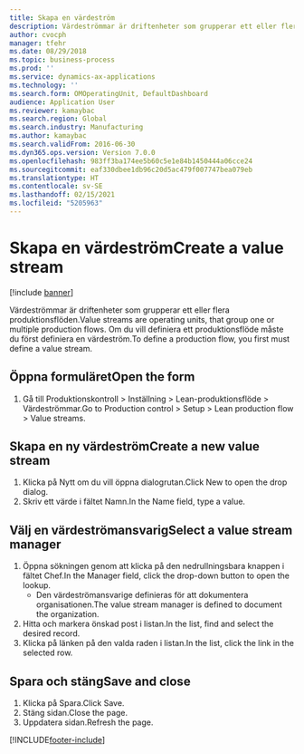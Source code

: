 ```yaml
---
title: Skapa en värdeström
description: Värdeströmmar är driftenheter som grupperar ett eller flera produktionsflöden.
author: cvocph
manager: tfehr
ms.date: 08/29/2018
ms.topic: business-process
ms.prod: ''
ms.service: dynamics-ax-applications
ms.technology: ''
ms.search.form: OMOperatingUnit, DefaultDashboard
audience: Application User
ms.reviewer: kamaybac
ms.search.region: Global
ms.search.industry: Manufacturing
ms.author: kamaybac
ms.search.validFrom: 2016-06-30
ms.dyn365.ops.version: Version 7.0.0
ms.openlocfilehash: 983ff3ba174ee5b60c5e1e84b1450444a06cce24
ms.sourcegitcommit: eaf330dbee1db96c20d5ac479f007747bea079eb
ms.translationtype: HT
ms.contentlocale: sv-SE
ms.lasthandoff: 02/15/2021
ms.locfileid: "5205963"
---
```

# <a name="create-a-value-stream"></a><span data-ttu-id="b3d4d-103">Skapa en värdeström</span><span class="sxs-lookup"><span data-stu-id="b3d4d-103">Create a value stream</span></span>

[!include [banner](../../includes/banner.md)]

<span data-ttu-id="b3d4d-104">Värdeströmmar är driftenheter som grupperar ett eller flera produktionsflöden.</span><span class="sxs-lookup"><span data-stu-id="b3d4d-104">Value streams are operating units, that group one or multiple production flows.</span></span> <span data-ttu-id="b3d4d-105">Om du vill definiera ett produktionsflöde måste du först definiera en värdeström.</span><span class="sxs-lookup"><span data-stu-id="b3d4d-105">To define a production flow, you first must define a value stream.</span></span>


## <a name="open-the-form"></a><span data-ttu-id="b3d4d-106">Öppna formuläret</span><span class="sxs-lookup"><span data-stu-id="b3d4d-106">Open the form</span></span>
1. <span data-ttu-id="b3d4d-107">Gå till Produktionskontroll > Inställning > Lean-produktionsflöde > Värdeströmmar.</span><span class="sxs-lookup"><span data-stu-id="b3d4d-107">Go to Production control > Setup > Lean production flow > Value streams.</span></span>

## <a name="create-a-new-value-stream"></a><span data-ttu-id="b3d4d-108">Skapa en ny värdeström</span><span class="sxs-lookup"><span data-stu-id="b3d4d-108">Create a new value stream</span></span>
1. <span data-ttu-id="b3d4d-109">Klicka på Nytt om du vill öppna dialogrutan.</span><span class="sxs-lookup"><span data-stu-id="b3d4d-109">Click New to open the drop dialog.</span></span>
2. <span data-ttu-id="b3d4d-110">Skriv ett värde i fältet Namn.</span><span class="sxs-lookup"><span data-stu-id="b3d4d-110">In the Name field, type a value.</span></span>

## <a name="select-a-value-stream-manager"></a><span data-ttu-id="b3d4d-111">Välj en värdeströmansvarig</span><span class="sxs-lookup"><span data-stu-id="b3d4d-111">Select a value stream manager</span></span>
1. <span data-ttu-id="b3d4d-112">Öppna sökningen genom att klicka på den nedrullningsbara knappen i fältet Chef.</span><span class="sxs-lookup"><span data-stu-id="b3d4d-112">In the Manager field, click the drop-down button to open the lookup.</span></span>
    * <span data-ttu-id="b3d4d-113">Den värdeströmansvarige definieras för att dokumentera organisationen.</span><span class="sxs-lookup"><span data-stu-id="b3d4d-113">The value stream manager is defined to document the organization.</span></span>  
2. <span data-ttu-id="b3d4d-114">Hitta och markera önskad post i listan.</span><span class="sxs-lookup"><span data-stu-id="b3d4d-114">In the list, find and select the desired record.</span></span>
3. <span data-ttu-id="b3d4d-115">Klicka på länken på den valda raden i listan.</span><span class="sxs-lookup"><span data-stu-id="b3d4d-115">In the list, click the link in the selected row.</span></span>

## <a name="save-and-close"></a><span data-ttu-id="b3d4d-116">Spara och stäng</span><span class="sxs-lookup"><span data-stu-id="b3d4d-116">Save and close</span></span>
1. <span data-ttu-id="b3d4d-117">Klicka på Spara.</span><span class="sxs-lookup"><span data-stu-id="b3d4d-117">Click Save.</span></span>
2. <span data-ttu-id="b3d4d-118">Stäng sidan.</span><span class="sxs-lookup"><span data-stu-id="b3d4d-118">Close the page.</span></span>
3. <span data-ttu-id="b3d4d-119">Uppdatera sidan.</span><span class="sxs-lookup"><span data-stu-id="b3d4d-119">Refresh the page.</span></span>



[!INCLUDE[footer-include](../../../includes/footer-banner.md)]